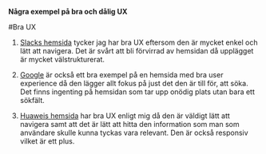 **Några exempel på bra och dålig UX**


#Bra UX
1. [Slacks hemsida](http://slack.com/) tycker jag har bra UX eftersom den är mycket enkel och lätt att navigera. Det är svårt att bli förvirrad av hemsidan då upplägget är mycket välstrukturerat.

2. [Google](https://google.com/) är också ett bra exempel på en hemsida med bra user experience då den lägger allt fokus på just det den är till för, att söka. Det finns ingenting på hemsidan som tar upp onödig plats utan bara ett sökfält.

3. [Huaweis hemsida](http://www.huawei.com/en/) har bra UX enligt mig då den är väldigt lätt att navigera samt att det är lätt att hitta den information som man som användare skulle kunna tyckas vara relevant. Den är också responsiv vilket är ett plus.


